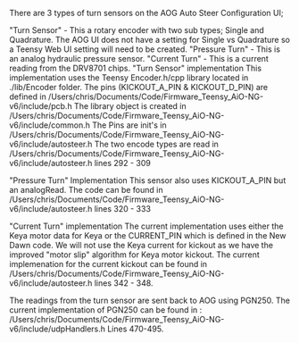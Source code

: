 There are 3 types of turn sensors on the AOG Auto Steer Configuration UI;

"Turn Sensor" - This a rotary encoder with two sub types; Single and Quadrature. The AOG UI does not have a setting for Single vs Quadrature so a Teensy Web UI setting will need to be created.
"Pressure Turn" - This is an analog hydraulic pressure sensor.
"Current Turn" - This is a current reading from the DRV8701 chips.
"Turn Sensor" implementation
This implementation uses the Teensy Encoder.h/cpp library located in ./lib/Encoder folder.
The pins (KICKOUT_A_PIN & KICKOUT_D_PIN) are defined in /Users/chris/Documents/Code/Firmware_Teensy_AiO-NG-v6/include/pcb.h
The library object is created in /Users/chris/Documents/Code/Firmware_Teensy_AiO-NG-v6/include/common.h
The Pins are init's in /Users/chris/Documents/Code/Firmware_Teensy_AiO-NG-v6/include/autosteer.h
The two encode types are read in /Users/chris/Documents/Code/Firmware_Teensy_AiO-NG-v6/include/autosteer.h lines 292 - 309

"Pressure Turn" Implementation
This sensor also uses KICKOUT_A_PIN but an analogRead. The code can be found in /Users/chris/Documents/Code/Firmware_Teensy_AiO-NG-v6/include/autosteer.h lines 320 - 333

"Current Turn" implementation
The current implementation uses either the Keya motor data for Keya or the CURRENT_PIN which is defined in the New Dawn code. We will not use the Keya current for kickout as we have the improved "motor slip" algorithm for Keya motor kickout.
The current implemenation for the current kickout can be found in /Users/chris/Documents/Code/Firmware_Teensy_AiO-NG-v6/include/autosteer.h lines 342 - 348.

The readings from the turn sensor are sent back to AOG using PGN250. The current implementation of PGN250 can be found in : /Users/chris/Documents/Code/Firmware_Teensy_AiO-NG-v6/include/udpHandlers.h Lines 470-495.